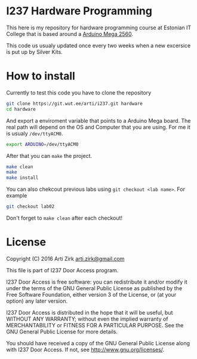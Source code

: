 # I237 Hardware Programming

This here is my repository for hardware programming course at
Estonian IT College that is based around a
[Arduino Mega 2560](https://www.arduino.cc/en/Main/ArduinoBoardMega2560).

This code us usualy updated once every two weeks when a new excersice is put up
by Silver Kits.

# How to install

Currently to test this code you have to clone the repository

```bash
git clone https://git.wut.ee/arti/i237.git hardware
cd hardware
```

And export a enviroment variable that points to a Arduino Mega board. The
real path will depend on the OS and Computer that you are using. For me it is
usualy `/dev/ttyACM0`.

```bash
export ARDUINO=/dev/ttyACM0
```

After that you can `make` the project.

```bash
make clean
make
make install
```

You can also chekcout previous labs using `git checkout <lab name>`. For example

```bash
git checkout lab02
```

Don't forget to `make clean` after each checkout!

# License

   Copyright (C) 2016 Arti Zirk <arti.zirk@gmail.com>

   This file is part of I237 Door Access program.

   I237 Door Access is free software: you can redistribute it and/or modify
   it under the terms of the GNU General Public License as published by
   the Free Software Foundation, either version 3 of the License, or
   (at your option) any later version.

   I237 Door Access is distributed in the hope that it will be useful,
   but WITHOUT ANY WARRANTY; without even the implied warranty of
   MERCHANTABILITY or FITNESS FOR A PARTICULAR PURPOSE.  See the
   GNU General Public License for more details.

   You should have received a copy of the GNU General Public License
   along with I237 Door Access.  If not, see <http://www.gnu.org/licenses/>.

